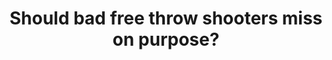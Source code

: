 ---
title: Should bad free throw shooters miss on purpose?
layout: redirect
sitemap: false
redirect_to:  https://ben.report/posts/second-ft  
---